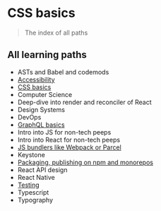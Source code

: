 # CSS basics

> The index of all paths

## All learning paths

- ASTs and Babel and codemods
- [Accessibility](https://github.com/Thinkmill-learning-paths/a11y)
- [CSS basics](https://github.com/Thinkmill-learning-paths/css-basics)
- Computer Science
- Deep-dive into render and reconciler of React
- Design Systems
- DevOps
- [GraphQL basics](https://github.com/Thinkmill-learning-paths/graphql-basics)
- Intro into JS for non-tech peeps
- Intro into React for non-tech peeps
- [JS bundlers like Webpack or Parcel](https://github.com/Thinkmill-learning-paths/js-bundlers)
- Keystone
- [Packaging, publishing on npm and monorepos](https://github.com/Thinkmill-learning-paths/npm-publish)
- React API design
- React Native
- [Testing](https://github.com/Thinkmill-learning-paths/testing)
- Typescript
- Typography
